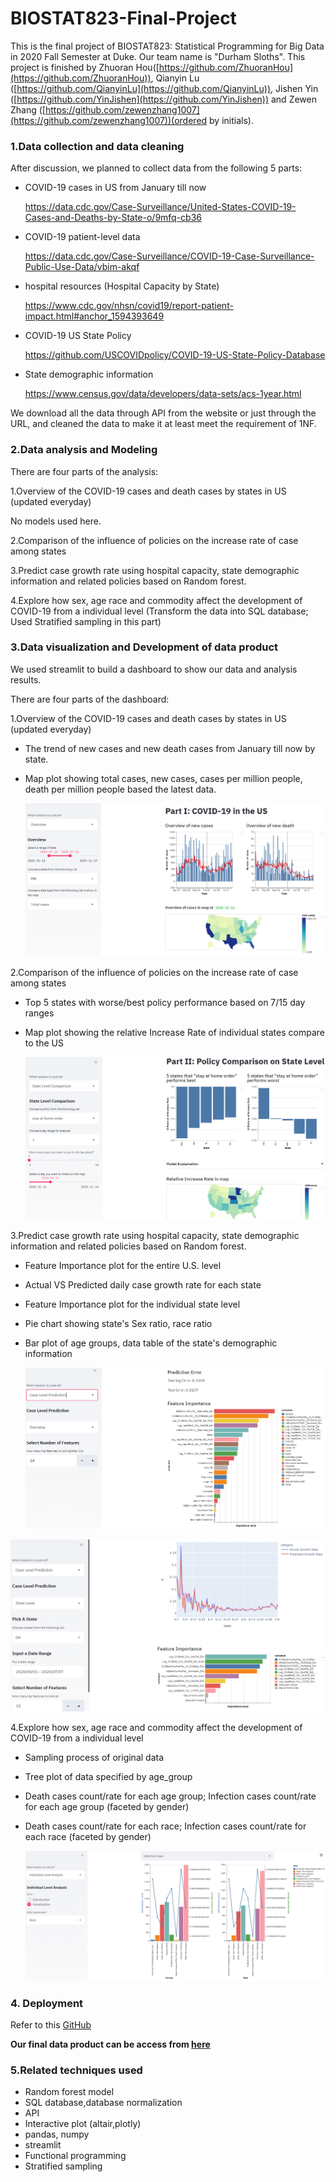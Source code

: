 # BIOSTAT823-Final-Project

This is the final project of BIOSTAT823: Statistical Programming for Big Data in 2020 Fall Semester at Duke. Our team name is "Durham Sloths". This project is finished by Zhuoran Hou([https://github.com/ZhuoranHou](https://github.com/ZhuoranHou)), Qianyin Lu ([https://github.com/QianyinLu](https://github.com/QianyinLu)), Jishen Yin ([https://github.com/YinJishen](https://github.com/YinJishen)) and Zewen Zhang ([https://github.com/zewenzhang1007](https://github.com/zewenzhang1007))(ordered by initials).



### 1.Data collection and data cleaning

After discussion, we planned to collect data from the following 5 parts:

- COVID-19 cases in US from January till now

  https://data.cdc.gov/Case-Surveillance/United-States-COVID-19-Cases-and-Deaths-by-State-o/9mfq-cb36

- COVID-19 patient-level data

  https://data.cdc.gov/Case-Surveillance/COVID-19-Case-Surveillance-Public-Use-Data/vbim-akqf

- hospital resources (Hospital Capacity by State)

  https://www.cdc.gov/nhsn/covid19/report-patient-impact.html#anchor_1594393649

- COVID-19 US State Policy 

  https://github.com/USCOVIDpolicy/COVID-19-US-State-Policy-Database

- State demographic information

  https://www.census.gov/data/developers/data-sets/acs-1year.html



We download all the data through API from the website or just through the URL,  and cleaned the data to make it at least meet the requirement of 1NF.



### 2.Data analysis and Modeling

There are four parts of the analysis:

1.Overview of the COVID-19 cases and death cases by states in US (updated everyday)

No models used here.

2.Comparison of the influence of policies on the increase rate of case among states

3.Predict case growth rate using hospital capacity, state demographic information and related policies based on Random forest.

4.Explore how sex, age race and commodity affect the development of COVID-19 from a individual level (Transform the data into SQL database; Used Stratified sampling in this part)



### 3.Data visualization and Development of data product

We used streamlit to build a dashboard to show our data and analysis results.

There are four parts of the dashboard: 

1.Overview of the COVID-19 cases and death cases by states in US (updated everyday)

- The trend of new cases and new death cases from January till now by state.

- Map plot showing total cases,  new cases, cases per million people, death per million people based the latest data.

  ![png](img/part1.png)

2.Comparison of the influence of policies on the increase rate of case among states

- Top 5 states with worse/best policy performance based on 7/15 day ranges

- Map plot showing the relative Increase Rate of individual states compare to the US

  ![png](img/part2.png)

3.Predict case growth rate using hospital capacity, state demographic information and related policies based on Random forest.

- Feature Importance plot for the entire U.S. level

- Actual VS Predicted daily case growth rate for each state

- Feature Importance plot for the individual state level

- Pie chart showing state's Sex ratio, race ratio 

- Bar plot of age groups, data table of the state's demographic information 

  ![png](img/part3.png)

![png](img/part3_2.png)

4.Explore how sex, age race and commodity affect the development of COVID-19 from a individual level

- Sampling process of original data

- Tree plot of data specified by age_group

- Death cases count/rate for each age group; Infection cases count/rate for each age group (faceted by gender)

- Death cases count/rate for each race; Infection cases count/rate for each race (faceted by gender)

  ![png](img/part4.png)

### 4. Deployment
Refer to this [GitHub](https://github.com/QianyinLu/finalproject1)   

**Our final data product can be access from [here](https://final-project-823.herokuapp.com/)**



### 5.Related techniques used 

- Random forest model
- SQL database,database normalization
- API
- Interactive plot (altair,plotly)
- pandas, numpy
- streamlit
- Functional programming
- Stratified sampling

